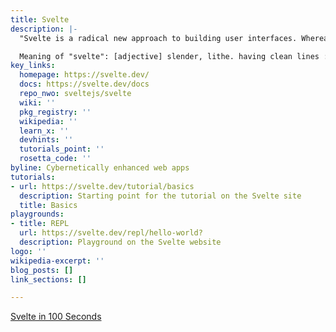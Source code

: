 ```yaml
---
title: Svelte
description: |-
  "Svelte is a radical new approach to building user interfaces. Whereas traditional frameworks like React and Vue do the bulk of their work in the browser, Svelte shifts that work into a compile step that happens when you build your app."

  Meaning of "svelte": [adjective] slender, lithe. having clean lines : sleek.
key_links:
  homepage: https://svelte.dev/
  docs: https://svelte.dev/docs
  repo_nwo: sveltejs/svelte
  wiki: ''
  pkg_registry: ''
  wikipedia: ''
  learn_x: ''
  devhints: ''
  tutorials_point: ''
  rosetta_code: ''
byline: Cybernetically enhanced web apps
tutorials:
- url: https://svelte.dev/tutorial/basics
  description: Starting point for the tutorial on the Svelte site
  title: Basics
playgrounds:
- title: REPL
  url: https://svelte.dev/repl/hello-world?
  description: Playground on the Svelte website
logo: ''
wikipedia-excerpt: ''
blog_posts: []
link_sections: []

---
```

[Svelte in 100 Seconds ](https://youtu.be/rv3Yq-B8qp4)